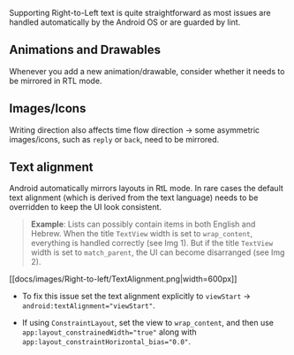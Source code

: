Supporting Right-to-Left text is quite straightforward as most issues are handled automatically by the Android OS or are guarded by lint.

## Animations and Drawables

Whenever you add a new animation/drawable, consider whether it needs to be mirrored in RTL mode.

## Images/Icons

Writing direction also affects time flow direction -> some asymmetric images/icons, such as `reply` or `back`, need to be mirrored.

## Text alignment

Android automatically mirrors layouts in RtL mode. In rare cases the default text alignment (which is derived from the text language) needs to be overridden to keep the UI look consistent.

> **Example**: Lists can possibly contain items in both English and Hebrew. When the title `TextView` width is set to `wrap_content`, everything is handled correctly (see Img 1). But if the title `TextView` width is set to `match_parent`, the UI can become disarranged (see Img 2).

[[docs/images/Right-to-left/TextAlignment.png|width=600px]]

* To fix this issue set the text alignment explicitly to `viewStart` -> `android:textAlignment="viewStart"`.

* If using `ConstraintLayout`, set the view to `wrap_content`, and then use `app:layout_constrainedWidth="true"` along with `app:layout_constraintHorizontal_bias="0.0"`.
